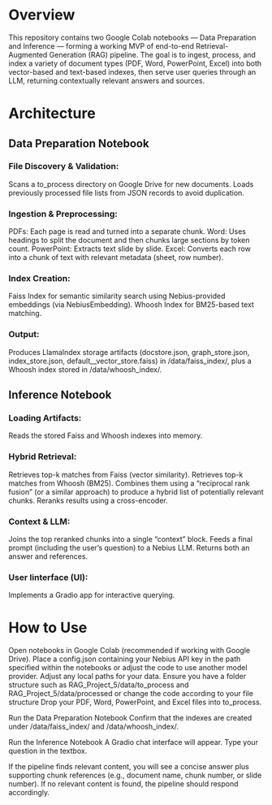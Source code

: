 # Overview
This repository contains two Google Colab notebooks — Data Preparation and Inference — forming a working MVP of end-to-end Retrieval-Augmented Generation (RAG) pipeline.
The goal is to ingest, process, and index a variety of document types (PDF, Word, PowerPoint, Excel) into both vector-based and text-based indexes, then serve user queries through an LLM, returning contextually relevant answers and sources.

# Architecture

## Data Preparation Notebook

### File Discovery & Validation:
Scans a to_process directory on Google Drive for new documents. Loads previously processed file lists from JSON records to avoid duplication.

### Ingestion & Preprocessing:
PDFs: Each page is read and turned into a separate chunk.
Word: Uses headings to split the document and then chunks large sections by token count.
PowerPoint: Extracts text slide by slide.
Excel: Converts each row into a chunk of text with relevant metadata (sheet, row number).

### Index Creation:
Faiss Index for semantic similarity search using Nebius-provided embeddings (via NebiusEmbedding).
Whoosh Index for BM25-based text matching.

### Output:
Produces LlamaIndex storage artifacts (docstore.json, graph_store.json, index_store.json, default__vector_store.faiss) in /data/faiss_index/, plus a Whoosh index stored in /data/whoosh_index/.


## Inference Notebook

### Loading Artifacts:
Reads the stored Faiss and Whoosh indexes into memory.

### Hybrid Retrieval:
Retrieves top-k matches from Faiss (vector similarity).
Retrieves top-k matches from Whoosh (BM25).
Combines them using a “reciprocal rank fusion” (or a similar approach) to produce a hybrid list of potentially relevant chunks.
Reranks results using a cross-encoder.

### Context & LLM:
Joins the top reranked chunks into a single “context” block.
Feeds a final prompt (including the user’s question) to a Nebius LLM.
Returns both an answer and references.

### User Iinterface (UI):
Implements a Gradio app for interactive querying.


# How to Use
Open notebooks in Google Colab (recommended if working with Google Drive).
Place a config.json containing your Nebius API key in the path specified within the notebooks or adjust the code to use another model provider.
Adjust any local paths for your data.
Ensure you have a folder structure such as RAG_Project_5/data/to_process and RAG_Project_5/data/processed or change the code according to your file structure
Drop your PDF, Word, PowerPoint, and Excel files into to_process.

Run the Data Preparation Notebook
Confirm that the indexes are created under /data/faiss_index/ and /data/whoosh_index/.

Run the Inference Notebook
A Gradio chat interface will appear. Type your question in the textbox.

If the pipeline finds relevant content, you will see a concise answer plus supporting chunk references (e.g., document name, chunk number, or slide number).
If no relevant content is found, the pipeline should respond accordingly.
